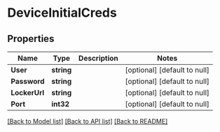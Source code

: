 # DeviceInitialCreds

## Properties
Name | Type | Description | Notes
------------ | ------------- | ------------- | -------------
**User** | **string** |  | [optional] [default to null]
**Password** | **string** |  | [optional] [default to null]
**LockerUrl** | **string** |  | [optional] [default to null]
**Port** | **int32** |  | [optional] [default to null]

[[Back to Model list]](../README.md#documentation-for-models) [[Back to API list]](../README.md#documentation-for-api-endpoints) [[Back to README]](../README.md)


